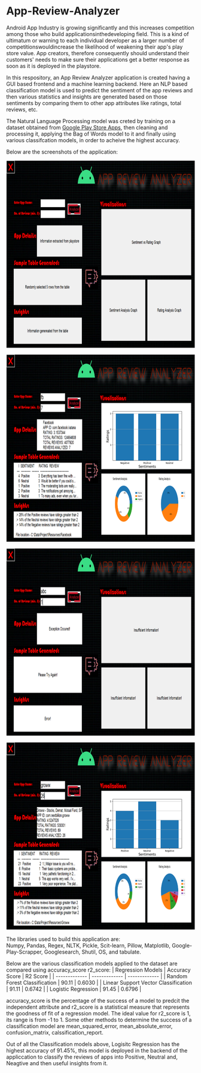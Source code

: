 # App-Review-Analyzer

Android App Industry is growing significantly and this increases competition among those who build applicationsinthedeveloping field. This is a kind of ultimatum or warning to each individual developer as a larger number of competitionswouldincrease the likelihood of weakening their app's play store value. App creators, therefore consequently should understand their customers' needs to make sure their applications get a better response as soon as it is deployed in the playstore.

In this respository, an App Review Analyzer application is created having a GUI based frontend and a machine learning backend. Here an NLP based classification model is used to predict the sentiment of the app reviews and then various statistics and insights are generated based on those sentiments by comparing them to other app attributes like ratings, total reviews, etc.

The Natural Language Processing model was creted by training on a dataset obtained from [Google Play Store Apps](https://www.kaggle.com/lava18/google-play-store-apps), then cleaning and processing it, applying the Bag of Words model to it and finally using various classifcation models, in order to acheive the highest accuracy.

Below are the screenshots of the application:
<p align="center"><img src="https://github.com/RiturajSaha/App-Review-Analyzer/blob/main/Screenshots/1.png" height=500 width="800"></p>
<p align="center"><img src="https://github.com/RiturajSaha/App-Review-Analyzer/blob/main/Screenshots/2.png" height=500 width="800"></p>
<p align="center"><img src="https://github.com/RiturajSaha/App-Review-Analyzer/blob/main/Screenshots/3.png" height=500 width="800"></p>
<p align="center"><img src="https://github.com/RiturajSaha/App-Review-Analyzer/blob/main/Screenshots/4.png" height=500 width="800"></p>

The libraries used to build this application are:  
Numpy, Pandas, Regex, NLTK, Pickle, Scit-learn, Pillow, Matplotlib, Google-Play-Scrapper, Googlesearch, Shutil, OS, and tabulate.

Below are the various classification models applied to the dataset are compared using accuracy_score r2_score:
| Regression Models  | Accuracy Score | R2 Score |
| ------------- | ------------- | ------------- |
| Random Forest Classification  | 90.11 | 0.6030 |
| Linear Support Vector Classification  | 91.11 | 0.6742 |
| Logistic Regression  | 91.45 | 0.6796 |

accuracy_score is the percentage of the success of a model to predcit the independent attribute and r2_score is a statistical measure that represents the goodness of fit of a regression model. The ideal value for r2_score is 1, its range is from -1 to 1. Some other methods to determine the success of a classification model are mean_squared_error, mean_absolute_error, confusion_matrix, calssification_report. 

Out of all the  Classification models above, Logisitc Regression has the highest accuracy of 91.45%, this model is deployed in the backend of the appliccation to classify the reviews of apps into Positive, Neutral and, Neagtive and then useful insights from it.
